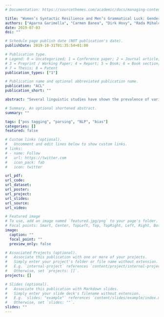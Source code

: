 ```yaml
---
# Documentation: https://sourcethemes.com/academic/docs/managing-content/

title: "Women’s Syntactic Resilience and Men’s Grammatical Luck: Gender-Bias in Part-of-Speech Tagging and Dependency Parsing"
authors: ["Aparna Garimella", "Carmen Banea", "Dirk Hovy", "Rada Mihalcea"]
date: 2019-07-03
doi: ""

# Schedule page publish date (NOT publication's date).
publishDate: 2019-10-31T01:35:54+01:00

# Publication type.
# Legend: 0 = Uncategorized; 1 = Conference paper; 2 = Journal article;
# 3 = Preprint / Working Paper; 4 = Report; 5 = Book; 6 = Book section;
# 7 = Thesis; 8 = Patent
publication_types: ["1"]

# Publication name and optional abbreviated publication name.
publication: "ACL"
publication_short: ""

abstract: "Several linguistic studies have shown the prevalence of various lexical and grammatical patterns in texts authored by a person of a particular gender, but models for part-of-speech tagging and dependency parsing have still not adapted to account for these differences. To address this, we annotate the Wall Street Journal part of the Penn Treebank with the gender information of the articles’ authors, and build taggers and parsers trained on this data that show performance differences in text written by men and women. Further analyses reveal numerous part-of-speech tags and syntactic relations whose prediction performances benefit from the prevalence of a specific gender in the training data. The results underscore the importance of accounting for gendered differences in syntactic tasks, and outline future venues for developing more accurate taggers and parsers. We release our data to the research community."

# Summary. An optional shortened abstract.
summary: ""

tags: ["pos tagging", "parsing", "NLP", "bias"]
categories: []
featured: false

# Custom links (optional).
#   Uncomment and edit lines below to show custom links.
# links:
# - name: Follow
#   url: https://twitter.com
#   icon_pack: fab
#   icon: twitter

url_pdf:
url_code:
url_dataset:
url_poster:
url_project:
url_slides:
url_source:
url_video:

# Featured image
# To use, add an image named `featured.jpg/png` to your page's folder. 
# Focal points: Smart, Center, TopLeft, Top, TopRight, Left, Right, BottomLeft, Bottom, BottomRight.
image:
  caption: ""
  focal_point: ""
  preview_only: false

# Associated Projects (optional).
#   Associate this publication with one or more of your projects.
#   Simply enter your project's folder or file name without extension.
#   E.g. `internal-project` references `content/project/internal-project/index.md`.
#   Otherwise, set `projects: []`.
projects: []

# Slides (optional).
#   Associate this publication with Markdown slides.
#   Simply enter your slide deck's filename without extension.
#   E.g. `slides: "example"` references `content/slides/example/index.md`.
#   Otherwise, set `slides: ""`.
slides: ""
---
```

